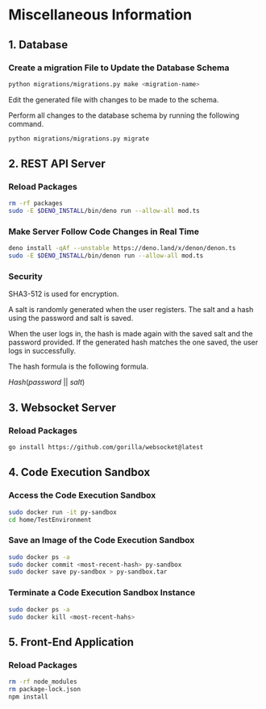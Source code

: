 # Miscellaneous Information

## 1. Database

### Create a migration File to Update the Database Schema

```bash
python migrations/migrations.py make <migration-name>
```

Edit the generated file with changes to be made to the schema.

Perform all changes to the database schema by running the following command.

```bash
python migrations/migrations.py migrate
```

## 2. REST API Server

### Reload Packages

```bash
rm -rf packages
sudo -E $DENO_INSTALL/bin/deno run --allow-all mod.ts
```

### Make Server Follow Code Changes in Real Time

```bash
deno install -qAf --unstable https://deno.land/x/denon/denon.ts
sudo -E $DENO_INSTALL/bin/denon run --allow-all mod.ts
```

### Security

SHA3-512 is used for encryption.

A salt is randomly generated when the user registers. The salt and a hash using the password and salt is saved.

When the user logs in, the hash is made again with the saved salt and the password provided. If the generated hash matches the one saved, the user logs in successfully.

The hash formula is the following formula.

_Hash_(_password_ || _salt_)

## 3. Websocket Server

### Reload Packages

```bash
go install https://github.com/gorilla/websocket@latest
```

## 4. Code Execution Sandbox

### Access the Code Execution Sandbox

```bash
sudo docker run -it py-sandbox
cd home/TestEnvironment
```

### Save an Image of the Code Execution Sandbox

```bash
sudo docker ps -a
sudo docker commit <most-recent-hash> py-sandbox
sudo docker save py-sandbox > py-sandbox.tar
```

### Terminate a Code Execution Sandbox Instance

```bash
sudo docker ps -a
sudo docker kill <most-recent-hahs>
```

## 5. Front-End Application

### Reload Packages

```bash
rm -rf node_modules
rm package-lock.json
npm install
```
